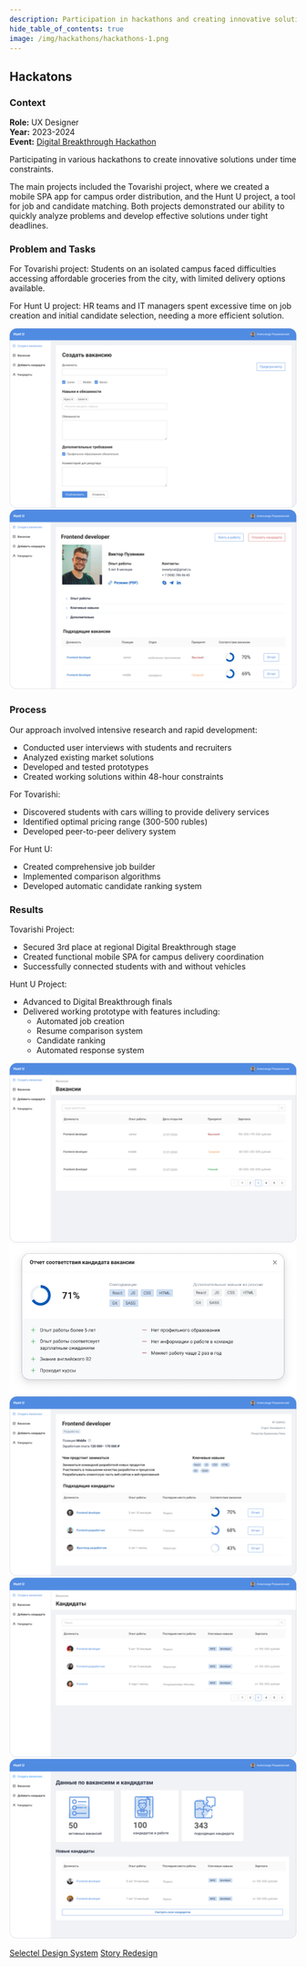 ```yaml
---
description: Participation in hackathons and creating innovative solutions under time constraints
hide_table_of_contents: true
image: /img/hackathons/hackathons-1.png
---
```


<article>
<div className="container">

<div className="project-header">

# Hackatons

### Context

**Role:** UX Designer  
**Year:** 2023-2024  
**Event:** [Digital Breakthrough Hackathon](https://leadersofdigital.ru/)

Participating in various hackathons to create innovative solutions under time constraints.

The main projects included the Tovarishi project, where we created a mobile SPA app for campus order distribution, and the Hunt U project, a tool for job and candidate matching. Both projects demonstrated our ability to quickly analyze problems and develop effective solutions under tight deadlines.
</div>

<div className="project-content">

### Problem and Tasks
For Tovarishi project: Students on an isolated campus faced difficulties accessing affordable groceries from the city, with limited delivery options available.

For Hunt U project: HR teams and IT managers spent excessive time on job creation and initial candidate selection, needing a more efficient solution.

![Project Presentation](/img/hackathons/hackathons-2.png)
![Team Working](/img/hackathons/hackathons-3.jpg)

### Process

Our approach involved intensive research and rapid development:

- Conducted user interviews with students and recruiters
- Analyzed existing market solutions
- Developed and tested prototypes
- Created working solutions within 48-hour constraints

For Tovarishi:
- Discovered students with cars willing to provide delivery services
- Identified optimal pricing range (300-500 rubles)
- Developed peer-to-peer delivery system

For Hunt U:
- Created comprehensive job builder
- Implemented comparison algorithms
- Developed automatic candidate ranking system

### Results

Tovarishi Project:
- Secured 3rd place at regional Digital Breakthrough stage
- Created functional mobile SPA for campus delivery coordination
- Successfully connected students with and without vehicles

Hunt U Project:
- Advanced to Digital Breakthrough finals
- Delivered working prototype with features including:
  - Automated job creation
  - Resume comparison system
  - Candidate ranking
  - Automated response system

![Solution Overview](/img/hackathons/hackathons-4.png)
![Interface Design](/img/hackathons/hackathons-5.png)
![User Flow](/img/hackathons/hackathons-6.png)
![Feature Demonstration](/img/hackathons/hackathons-7.png)
![Results](/img/hackathons/hackathons-8.png)
</div>

<div className="project-navigation">
<a href="/projects/selectel-design-system" className="link">Selectel Design System</a>
<a href="/projects/story-redesign" className="link">Story Redesign</a>
</div>

</div>
</article>